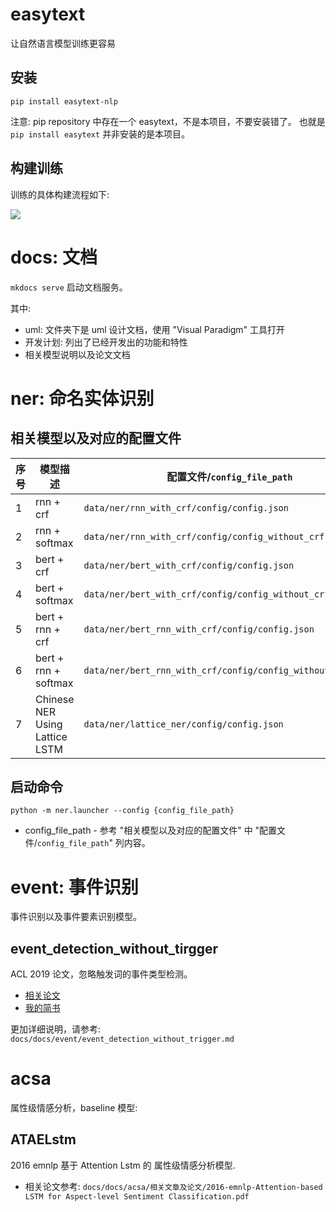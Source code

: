 # easytext
让自然语言模型训练更容易

## 安装

`pip install easytext-nlp`

注意: pip repository 中存在一个 easytext，不是本项目，不要安装错了。
也就是 `pip install easytext` 并非安装的是本项目。

## 构建训练
训练的具体构建流程如下:

![](./docs/docs/images/easytext.png)

# docs: 文档

`mkdocs serve` 启动文档服务。

其中:

* uml: 文件夹下是 uml 设计文档，使用 "Visual Paradigm" 工具打开
* 开发计划: 列出了已经开发出的功能和特性
* 相关模型说明以及论文文档

# ner: 命名实体识别

## 相关模型以及对应的配置文件

| 序号 | 模型描述 | 配置文件/`config_file_path` |
|-----|---------|---------|
| 1 | rnn + crf |  `data/ner/rnn_with_crf/config/config.json` |
| 2 | rnn + softmax | `data/ner/rnn_with_crf/config/config_without_crf.json`|
| 3 | bert + crf | `data/ner/bert_with_crf/config/config.json` |
| 4 | bert + softmax | `data/ner/bert_with_crf/config/config_without_crf.json` |
| 5 | bert + rnn + crf | `data/ner/bert_rnn_with_crf/config/config.json` |
| 6 | bert + rnn + softmax | `data/ner/bert_rnn_with_crf/config/config_without_crf.json` |
| 7 | Chinese NER Using Lattice LSTM | `data/ner/lattice_ner/config/config.json` |

## 启动命令

`python -m ner.launcher --config {config_file_path}`

* config_file_path - 参考 "相关模型以及对应的配置文件" 中 "配置文件/`config_file_path`" 列内容。

# event: 事件识别

事件识别以及事件要素识别模型。

## event_detection_without_tirgger

ACL 2019 论文，忽略触发词的事件类型检测。
* [相关论文](https://www.aclweb.org/anthology/N19-1080/)
* [我的简书](https://www.jianshu.com/p/01deb5b22240)

更加详细说明，请参考: `docs/docs/event/event_detection_without_trigger.md`

# acsa

属性级情感分析，baseline 模型:

## ATAELstm

2016 emnlp 基于 Attention Lstm 的 属性级情感分析模型.

* 相关论文参考: `docs/docs/acsa/相关文章及论文/2016-emnlp-Attention-based LSTM for Aspect-level Sentiment Classification.pdf`
